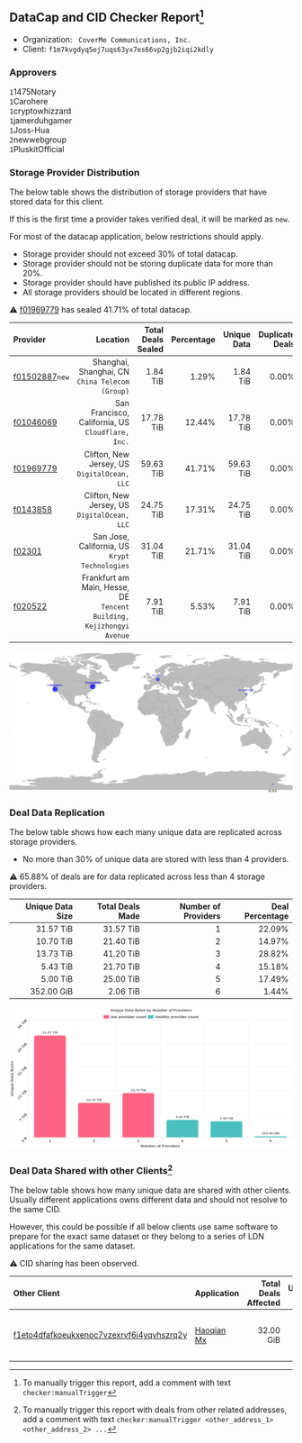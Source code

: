 ## DataCap and CID Checker Report[^1]
 - Organization: ` CoverMe Communications, Inc.`
 - Client: `f1m7kvgdyq5ej7uqs63yx7es66vp2gjb2iqi2kdly`
### Approvers
`1`1475Notary<br/>`1`Carohere<br/>`1`cryptowhizzard<br/>`1`jamerduhgamer<br/>`1`Joss-Hua<br/>`2`newwebgroup<br/>`1`PluskitOfficial

### Storage Provider Distribution
The below table shows the distribution of storage providers that have stored data for this client.

If this is the first time a provider takes verified deal, it will be marked as `new`.

For most of the datacap application, below restrictions should apply.
 - Storage provider should not exceed 30% of total datacap.
 - Storage provider should not be storing duplicate data for more than 20%.
 - Storage provider should have published its public IP address.
 - All storage providers should be located in different regions.

⚠️ [f01969779](https://filfox.info/en/address/f01969779) has sealed 41.71% of total datacap.

| Provider                                                    |                                                                Location | Total Deals Sealed | Percentage | Unique Data | Duplicate Deals |
| :---------------------------------------------------------- | ----------------------------------------------------------------------: | -----------------: | ---------: | ----------: | --------------: |
| [f01502887](https://filfox.info/en/address/f01502887)`new`  |                      Shanghai, Shanghai, CN<br/>`China Telecom (Group)` |           1.84 TiB |      1.29% |    1.84 TiB |           0.00% |
| [f01046069](https://filfox.info/en/address/f01046069)       |                    San Francisco, California, US<br/>`Cloudflare, Inc.` |          17.78 TiB |     12.44% |   17.78 TiB |           0.00% |
| [f01969779](https://filfox.info/en/address/f01969779)       |                         Clifton, New Jersey, US<br/>`DigitalOcean, LLC` |          59.63 TiB |     41.71% |   59.63 TiB |           0.00% |
| [f0143858](https://filfox.info/en/address/f0143858)         |                         Clifton, New Jersey, US<br/>`DigitalOcean, LLC` |          24.75 TiB |     17.31% |   24.75 TiB |           0.00% |
| [f02301](https://filfox.info/en/address/f02301)             |                       San Jose, California, US<br/>`Krypt Technologies` |          31.04 TiB |     21.71% |   31.04 TiB |           0.00% |
| [f020522](https://filfox.info/en/address/f020522)           | Frankfurt am Main, Hesse, DE<br/>`Tencent Building, Kejizhongyi Avenue` |           7.91 TiB |      5.53% |    7.91 TiB |           0.00% |

<img src="https://raw.githubusercontent.com/data-preservation-programs/filplus-checker-assets/main/filecoin-project/filecoin-plus-large-datasets/issues/1248/1679928755871.png"/>

### Deal Data Replication
The below table shows how each many unique data are replicated across storage providers.

- No more than 30% of unique data are stored with less than 4 providers.

⚠️ 65.88% of deals are for data replicated across less than 4 storage providers.

| Unique Data Size | Total Deals Made | Number of Providers | Deal Percentage |
| ---------------: | ---------------: | ------------------: | --------------: |
|        31.57 TiB |        31.57 TiB |                   1 |          22.09% |
|        10.70 TiB |        21.40 TiB |                   2 |          14.97% |
|        13.73 TiB |        41.20 TiB |                   3 |          28.82% |
|         5.43 TiB |        21.70 TiB |                   4 |          15.18% |
|         5.00 TiB |        25.00 TiB |                   5 |          17.49% |
|       352.00 GiB |         2.06 TiB |                   6 |           1.44% |

<img src="https://raw.githubusercontent.com/data-preservation-programs/filplus-checker-assets/main/filecoin-project/filecoin-plus-large-datasets/issues/1248/1679928756503.png"/>

### Deal Data Shared with other Clients[^3]
The below table shows how many unique data are shared with other clients.
Usually different applications owns different data and should not resolve to the same CID.

However, this could be possible if all below clients use same software to prepare for the exact same dataset or they belong to a series of LDN applications for the same dataset.

⚠️ CID sharing has been observed.

| Other Client                                                                                                          | Application                                                                                | Total Deals Affected | Unique CIDs | Approvers                                                                         |
| :-------------------------------------------------------------------------------------------------------------------- | :----------------------------------------------------------------------------------------- | -------------------: | ----------: | :-------------------------------------------------------------------------------- |
| [f1eto4dfafkoeukxenoc7vzexrvf6i4yqvhszrq2y](https://filfox.info/en/address/f1eto4dfafkoeukxenoc7vzexrvf6i4yqvhszrq2y) | [ Haoqian Mx](https://github.com/filecoin-project/filecoin-plus-large-datasets/issues/308) |            32.00 GiB |           1 | `1`1ane-1<br/>`3`kernelogic<br/>`1`newwebgroup<br/>`3`psh0691<br/>`2`xingjitansuo |

[^1]: To manually trigger this report, add a comment with text `checker:manualTrigger`

[^2]: Deals from those addresses are combined into this report as they are specified with `checker:manualTrigger`

[^3]: To manually trigger this report with deals from other related addresses, add a comment with text `checker:manualTrigger <other_address_1> <other_address_2> ...`
